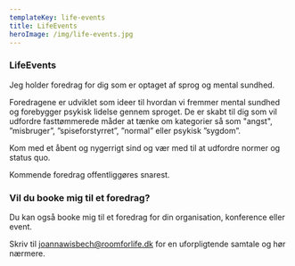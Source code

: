 ```yaml
---
templateKey: life-events
title: LifeEvents
heroImage: /img/life-events.jpg
---
```

### LifeEvents

Jeg holder foredrag for dig som er optaget af sprog og mental sundhed. 

Foredragene er udviklet som ideer til hvordan vi fremmer mental sundhed og forebygger psykisk lidelse gennem sproget. De er skabt til dig som vil udfordre fasttømmerede måder at tænke om kategorier så som "angst", ”misbruger”, ”spiseforstyrret”, ”normal” eller psykisk ”sygdom”. 

Kom med et åbent og nygerrigt sind og vær med til at udfordre normer og status quo. 

Kommende foredrag offentliggøres snarest. 

### Vil du booke mig til et foredrag?

Du kan også booke mig til et foredrag for din organisation, konference eller event. 

Skriv til joannawisbech@roomforlife.dk for en uforpligtende samtale og hør nærmere.
